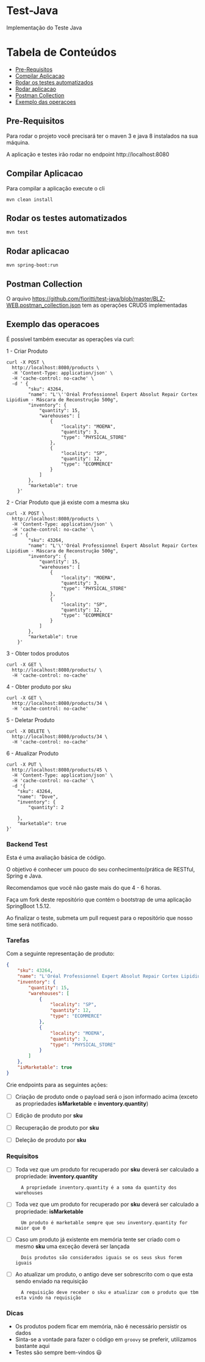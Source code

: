 # Test-Java

Implementação do Teste Java

Tabela de Conteúdos
=================
* [Pre-Requisitos](#pre-requisitos)
* [Compilar Aplicacao](#compilar-aplicacao)
* [Rodar os testes automatizados](#rodar-os-testes-automatizados)
* [Rodar aplicacao](#rodar-aplicacao)
* [Postman Collection](#postman-collection)
* [Exemplo das operacoes](#exemplo-das-operacoes)


## Pre-Requisitos

Para rodar o projeto você precisará ter o maven 3 e java 8 instalados na sua máquina.

A aplicação e testes irão rodar no endpoint http://localhost:8080

## Compilar Aplicacao

Para compilar a aplicação execute o cli

```
mvn clean install  
```

## Rodar os testes automatizados


```
mvn test
```

## Rodar aplicacao

```
mvn spring-boot:run
```

## Postman Collection

O arquivo https://github.com/fioritti/test-java/blob/master/BLZ-WEB.postman_collection.json tem as operações CRUDS implementadas


## Exemplo das operacoes

É possível também executar as operações via curl:

1 - Criar Produto

```
curl -X POST \
  http://localhost:8080/products \
  -H 'Content-Type: application/json' \
  -H 'cache-control: no-cache' \
  -d ' {
        "sku": 43264,
        "name": "L'\''Oréal Professionnel Expert Absolut Repair Cortex Lipidium - Máscara de Reconstrução 500g",
        "inventory": {
            "quantity": 15,
            "warehouses": [
                {
                    "locality": "MOEMA",
                    "quantity": 3,
                    "type": "PHYSICAL_STORE"
                },
                {
                    "locality": "SP",
                    "quantity": 12,
                    "type": "ECOMMERCE"
                }
            ]
        },
        "marketable": true
    }'
```

2 - Criar Produto que já existe com a mesma sku

```
curl -X POST \
  http://localhost:8080/products \
  -H 'Content-Type: application/json' \
  -H 'cache-control: no-cache' \
  -d ' {
        "sku": 43264,
        "name": "L'\''Oréal Professionnel Expert Absolut Repair Cortex Lipidium - Máscara de Reconstrução 500g",
        "inventory": {
            "quantity": 15,
            "warehouses": [
                {
                    "locality": "MOEMA",
                    "quantity": 3,
                    "type": "PHYSICAL_STORE"
                },
                {
                    "locality": "SP",
                    "quantity": 12,
                    "type": "ECOMMERCE"
                }
            ]
        },
        "marketable": true
    }'
```

3 - Obter todos produtos

```
curl -X GET \
  http://localhost:8080/products/ \
  -H 'cache-control: no-cache'
```
4 - Obter produto por sku

```
curl -X GET \
  http://localhost:8080/products/34 \
  -H 'cache-control: no-cache'
```
5 - Deletar Produto

```
curl -X DELETE \
  http://localhost:8080/products/34 \
  -H 'cache-control: no-cache'
```
6 - Atualizar Produto

```
curl -X PUT \
  http://localhost:8080/products/45 \
  -H 'Content-Type: application/json' \
  -H 'cache-control: no-cache' \
  -d '{
    "sku": 43264,
    "name": "Dove",
    "inventory": {
        "quantity": 2
       
    },
    "marketable": true
}'
```



### Backend Test

Esta é uma avaliação básica de código.

O objetivo é conhecer um pouco do seu conhecimento/prática de RESTful, Spring e Java.

Recomendamos que você não gaste mais do que 4 - 6 horas.

Faça um fork deste repositório que contém o bootstrap de uma aplicação SpringBoot 1.5.12. 

Ao finalizar o teste, submeta um pull request para o repositório que nosso time será notificado.

### Tarefas

Com a seguinte representação de produto:

```json
{
    "sku": 43264,
    "name": "L'Oréal Professionnel Expert Absolut Repair Cortex Lipidium - Máscara de Reconstrução 500g",
    "inventory": {
        "quantity": 15,
        "warehouses": [
            {
                "locality": "SP",
                "quantity": 12,
                "type": "ECOMMERCE"
            },
            {
                "locality": "MOEMA",
                "quantity": 3,
                "type": "PHYSICAL_STORE"
            }
        ]
    },
    "isMarketable": true
}
```

Crie endpoints para as seguintes ações:

- [ ] Criação de produto onde o payload será o json informado acima (exceto as propriedades **isMarketable** e **inventory.quantity**)

- [ ] Edição de produto por **sku**

- [ ] Recuperação de produto por **sku**

- [ ] Deleção de produto por **sku**

### Requisitos


- [ ] Toda vez que um produto for recuperado por **sku** deverá ser calculado a propriedade: **inventory.quantity**
        
        A propriedade inventory.quantity é a soma da quantity dos warehouses

- [ ] Toda vez que um produto for recuperado por **sku** deverá ser calculado a propriedade: **isMarketable**
        
        Um produto é marketable sempre que seu inventory.quantity for maior que 0
        
- [ ] Caso um produto já existente em memória tente ser criado com o mesmo **sku** uma exceção deverá ser lançada 
        
        Dois produtos são considerados iguais se os seus skus forem iguais
        

- [ ] Ao atualizar um produto, o antigo deve ser sobrescrito com o que esta sendo enviado na requisição

        A requisição deve receber o sku e atualizar com o produto que tbm esta vindo na requisição
        
### Dicas

- Os produtos podem ficar em memória, não é necessário persistir os dados
- Sinta-se a vontade para fazer o código em ```groovy``` se preferir, utilizamos bastante aqui
- Testes são sempre bem-vindos :smiley:

